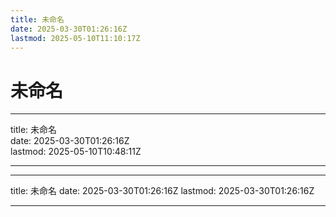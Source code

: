```yaml
---
title: 未命名
date: 2025-03-30T01:26:16Z
lastmod: 2025-05-10T11:10:17Z
---
```


# 未命名

---

title: 未命名  
date: 2025-03-30T01:26:16Z  
lastmod: 2025-05-10T10:48:11Z

---

---

title: 未命名
date: 2025-03-30T01:26:16Z
lastmod: 2025-03-30T01:26:16Z

---

‍

